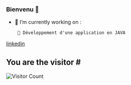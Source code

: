 ### Bienvenu  👋

- 🔭 I’m currently working on : 

       🌱 Développement d'une application en JAVA
      


[linkedin](https://www.linkedin.com/in/elmi-diraneh-86a0331b7/)


## You are the visitor \#
![Visitor Count](https://profile-counter.glitch.me/{Diraneh}/count.svg)
